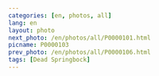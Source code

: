 ```yaml
---
categories: [en, photos, all]
lang: en
layout: photo
next_photo: /en/photos/all/P0000101.html
picname: P0000103
prev_photo: /en/photos/all/P0000106.html
tags: [Dead Springbock]
---
```

